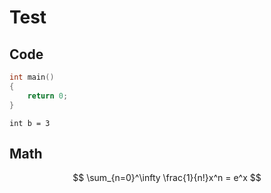 # Test

## Code

```cpp
int main()
{
	return 0;
}
```

`int b = 3`

## Math

$$ \sum_{n=0}^\infty \frac{1}{n!}x^n = e^x  $$

